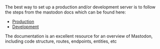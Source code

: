 The best way to set up a production and/or development server is to follow the steps from the mastodon docs which can be found here:
- [Production](https://mcole18.github.io/documentation/docs/admin/prerequisites/)
- [Development](https://mcole18.github.io/documentation/docs/dev/setup/)

The documentation is an excellent resource for an overview of Mastodon, including code structure, routes, endpoints, entities, etc

